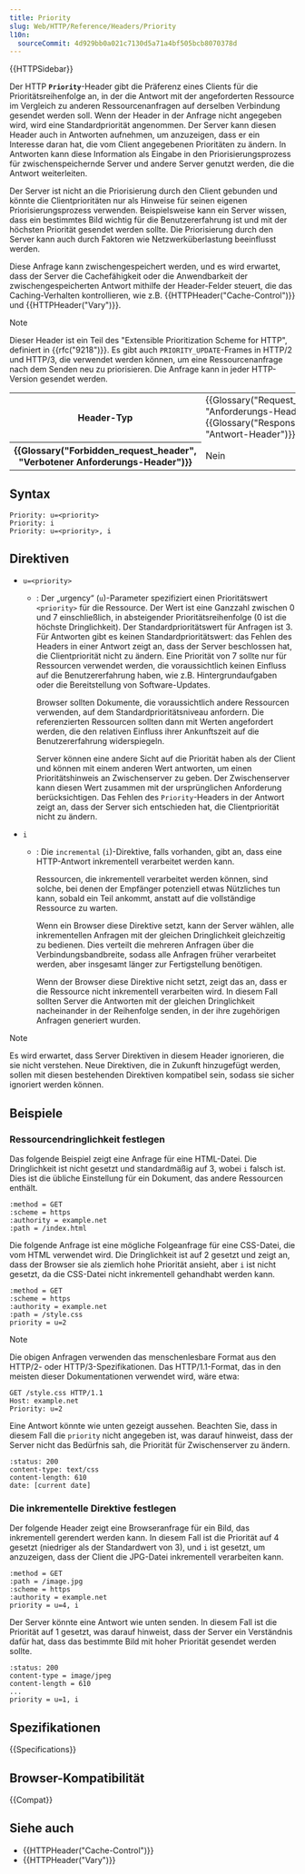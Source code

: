 ```yaml
---
title: Priority
slug: Web/HTTP/Reference/Headers/Priority
l10n:
  sourceCommit: 4d929bb0a021c7130d5a71a4bf505bcb8070378d
---
```


{{HTTPSidebar}}

Der HTTP **`Priority`**-Header gibt die Präferenz eines Clients für die Prioritätsreihenfolge an, in der die Antwort mit der angeforderten Ressource im Vergleich zu anderen Ressourcenanfragen auf derselben Verbindung gesendet werden soll.
Wenn der Header in der Anfrage nicht angegeben wird, wird eine Standardpriorität angenommen.
Der Server kann diesen Header auch in Antworten aufnehmen, um anzuzeigen, dass er ein Interesse daran hat, die vom Client angegebenen Prioritäten zu ändern.
In Antworten kann diese Information als Eingabe in den Priorisierungsprozess für zwischenspeichernde Server und andere Server genutzt werden, die die Antwort weiterleiten.

Der Server ist nicht an die Priorisierung durch den Client gebunden und könnte die Clientprioritäten nur als Hinweise für seinen eigenen Priorisierungsprozess verwenden.
Beispielsweise kann ein Server wissen, dass ein bestimmtes Bild wichtig für die Benutzererfahrung ist und mit der höchsten Priorität gesendet werden sollte.
Die Priorisierung durch den Server kann auch durch Faktoren wie Netzwerküberlastung beeinflusst werden.

Diese Anfrage kann zwischengespeichert werden, und es wird erwartet, dass der Server die Cachefähigkeit oder die Anwendbarkeit der zwischengespeicherten Antwort mithilfe der Header-Felder steuert, die das Caching-Verhalten kontrollieren, wie z.B. {{HTTPHeader("Cache-Control")}} und {{HTTPHeader("Vary")}}.

> [!NOTE]
> Dieser Header ist ein Teil des "Extensible Prioritization Scheme for HTTP", definiert in {{rfc("9218")}}.
> Es gibt auch `PRIORITY_UPDATE`-Frames in HTTP/2 und HTTP/3, die verwendet werden können, um eine Ressourcenanfrage nach dem Senden neu zu priorisieren.
> Die Anfrage kann in jeder HTTP-Version gesendet werden.

<table class="properties">
  <tbody>
    <tr>
      <th scope="row">Header-Typ</th>
      <td>
        {{Glossary("Request_header", "Anforderungs-Header")}},
        {{Glossary("Response_header", "Antwort-Header")}}
      </td>
    </tr>
    <tr>
      <th scope="row">{{Glossary("Forbidden_request_header", "Verbotener Anforderungs-Header")}}</th>
      <td>Nein</td>
    </tr>
  </tbody>
</table>

## Syntax

```http
Priority: u=<priority>
Priority: i
Priority: u=<priority>, i
```

## Direktiven

- `u=<priority>`

  - : Der „urgency“ (`u`)-Parameter spezifiziert einen Prioritätswert `<priority>` für die Ressource.
    Der Wert ist eine Ganzzahl zwischen 0 und 7 einschließlich, in absteigender Prioritätsreihenfolge (0 ist die höchste Dringlichkeit).
    Der Standardprioritätswert für Anfragen ist 3.
    Für Antworten gibt es keinen Standardprioritätswert: das Fehlen des Headers in einer Antwort zeigt an, dass der Server beschlossen hat, die Clientpriorität nicht zu ändern.
    Eine Priorität von 7 sollte nur für Ressourcen verwendet werden, die voraussichtlich keinen Einfluss auf die Benutzererfahrung haben, wie z.B. Hintergrundaufgaben oder die Bereitstellung von Software-Updates.

    Browser sollten Dokumente, die voraussichtlich andere Ressourcen verwenden, auf dem Standardprioritätsniveau anfordern.
    Die referenzierten Ressourcen sollten dann mit Werten angefordert werden, die den relativen Einfluss ihrer Ankunftszeit auf die Benutzererfahrung widerspiegeln.

    Server können eine andere Sicht auf die Priorität haben als der Client und können mit einem anderen Wert antworten, um einen Prioritätshinweis an Zwischenserver zu geben.
    Der Zwischenserver kann diesen Wert zusammen mit der ursprünglichen Anforderung berücksichtigen.
    Das Fehlen des `Priority`-Headers in der Antwort zeigt an, dass der Server sich entschieden hat, die Clientpriorität nicht zu ändern.

- `i`

  - : Die `incremental` (`i`)-Direktive, falls vorhanden, gibt an, dass eine HTTP-Antwort inkrementell verarbeitet werden kann.

    Ressourcen, die inkrementell verarbeitet werden können, sind solche, bei denen der Empfänger potenziell etwas Nützliches tun kann, sobald ein Teil ankommt, anstatt auf die vollständige Ressource zu warten.

    Wenn ein Browser diese Direktive setzt, kann der Server wählen, alle inkrementellen Anfragen mit der gleichen Dringlichkeit gleichzeitig zu bedienen.
    Dies verteilt die mehreren Anfragen über die Verbindungsbandbreite, sodass alle Anfragen früher verarbeitet werden, aber insgesamt länger zur Fertigstellung benötigen.

    Wenn der Browser diese Direktive nicht setzt, zeigt das an, dass er die Ressource nicht inkrementell verarbeiten wird.
    In diesem Fall sollten Server die Antworten mit der gleichen Dringlichkeit nacheinander in der Reihenfolge senden, in der ihre zugehörigen Anfragen generiert wurden.

> [!NOTE]
> Es wird erwartet, dass Server Direktiven in diesem Header ignorieren, die sie nicht verstehen.
> Neue Direktiven, die in Zukunft hinzugefügt werden, sollen mit diesen bestehenden Direktiven kompatibel sein, sodass sie sicher ignoriert werden können.

## Beispiele

### Ressourcendringlichkeit festlegen

Das folgende Beispiel zeigt eine Anfrage für eine HTML-Datei.
Die Dringlichkeit ist nicht gesetzt und standardmäßig auf 3, wobei `i` falsch ist.
Dies ist die übliche Einstellung für ein Dokument, das andere Ressourcen enthält.

```http
:method = GET
:scheme = https
:authority = example.net
:path = /index.html
```

Die folgende Anfrage ist eine mögliche Folgeanfrage für eine CSS-Datei, die vom HTML verwendet wird.
Die Dringlichkeit ist auf 2 gesetzt und zeigt an, dass der Browser sie als ziemlich hohe Priorität ansieht, aber `i` ist nicht gesetzt, da die CSS-Datei nicht inkrementell gehandhabt werden kann.

```http
:method = GET
:scheme = https
:authority = example.net
:path = /style.css
priority = u=2
```

> [!NOTE]
> Die obigen Anfragen verwenden das menschenlesbare Format aus den HTTP/2- oder HTTP/3-Spezifikationen.
> Das HTTP/1.1-Format, das in den meisten dieser Dokumentationen verwendet wird, wäre etwa:
>
> ```http
> GET /style.css HTTP/1.1
> Host: example.net
> Priority: u=2
> ```

Eine Antwort könnte wie unten gezeigt aussehen.
Beachten Sie, dass in diesem Fall die `priority` nicht angegeben ist, was darauf hinweist, dass der Server nicht das Bedürfnis sah, die Priorität für Zwischenserver zu ändern.

```http
:status: 200
content-type: text/css
content-length: 610
date: [current date]
```

### Die inkrementelle Direktive festlegen

Der folgende Header zeigt eine Browseranfrage für ein Bild, das inkrementell gerendert werden kann.
In diesem Fall ist die Priorität auf 4 gesetzt (niedriger als der Standardwert von 3), und `i` ist gesetzt, um anzuzeigen, dass der Client die JPG-Datei inkrementell verarbeiten kann.

```http
:method = GET
:path = /image.jpg
:scheme = https
:authority = example.net
priority = u=4, i
```

Der Server könnte eine Antwort wie unten senden.
In diesem Fall ist die Priorität auf 1 gesetzt, was darauf hinweist, dass der Server ein Verständnis dafür hat, dass das bestimmte Bild mit hoher Priorität gesendet werden sollte.

```http
:status: 200
content-type = image/jpeg
content-length = 610
...
priority = u=1, i
```

## Spezifikationen

{{Specifications}}

## Browser-Kompatibilität

{{Compat}}

## Siehe auch

- {{HTTPHeader("Cache-Control")}}
- {{HTTPHeader("Vary")}}
